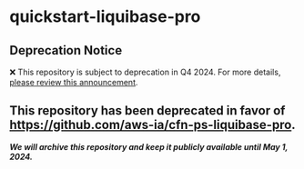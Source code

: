 # quickstart-liquibase-pro 
## Deprecation Notice

:x: This repository is subject to deprecation in Q4 2024. For more details, [please review this announcement](https://github.com/aws-ia/.announcements/issues/1). 

## This repository has been deprecated in favor of https://github.com/aws-ia/cfn-ps-liquibase-pro. 
***We will archive this repository and keep it publicly available until May 1, 2024.***
